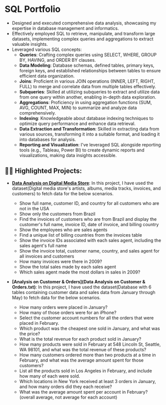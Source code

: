 <h1>SQL Portfolio</h1>

- Designed and executed comprehensive data analysis, showcasing my expertise in database management and informatics.
- Effectively employed SQL to retrieve, manipulate, and transform large datasets, implementing complex queries and aggregations to extract valuable insights.
- Leveraged various SQL concepts:
  - **Queries**: Crafting complex queries using SELECT, WHERE, GROUP BY, HAVING, and ORDER BY clauses.
  - **Data Modeling**: Database schemas, defined tables, primary keys, foreign keys, and established relationships between tables to ensure efficient data organization.
  - **Joins**: Proficient in various JOIN operations (INNER, LEFT, RIGHT, FULL) to merge and correlate data from multiple tables effectively.
  - **Subqueries**: Skilled at utilizing subqueries to extract and utilize data from one query within another, enabling in-depth data exploration.
  - **Aggregations**: Proficiency in using aggregation functions (SUM, AVG, COUNT, MAX, MIN) to summarize and analyze data comprehensively.
  - **Indexing**: Knowledgeable about database indexing techniques to optimize query performance and enhance data retrieval.
  - **Data Extraction and Transformation**: Skilled in extracting data from various sources, transforming it into a suitable format, and loading it into databases for analysis.
  - **Reporting and Visualization**: I've leveraged SQL alongside reporting tools (e.g., Tableau, Power BI) to create dynamic reports and visualizations, making data insights accessible.

<h2>👨‍💻 Highlighted Projects:</h2>

- **[Data Analysis on Digital Media Store](https://github.com/jothirammohan/SQL-Portfolio/blob/eee1bdfc8ad5d34c6a742f042f5350c231bae445/Data%20Analysis%20on%20Digital%20Media%20Store.txt)**: In this project, I have used the dataset(Digital media store's artists, albums, media tracks, invoices, and customers) to fetch data for the below scenarios.
  - Show full name, customer ID, and country for all customers who are not in the USA
  - Show only the customers from Brazil
  - Find the invoices of customers who are from Brazil and display the customer's full name, invoice ID, date of invoice, and billing country
  - Show the employees who are sales agents
  - Find a unique list of billing countries from the invoices table
  - Show the invoice IDs associated with each sales agent, including the sales agent's full name
  - Show the invoice total, customer name, country, and sales agent for all invoices and customers
  - How many invoices were there in 2009?
  - Show the total sales made by each sales agent
  - Which sales agent made the most dollars in sales in 2009?

- **[Analysis on Customer & Orders](Data Analysis on Customer & Orders.txt)**: In this project, I have used the dataset(Database with 6 tables containing customer data and sales data from January through May) to fetch data for the below scenarios.
  - How many orders were placed in January?
  - How many of those orders were for an iPhone?
  - Select the customer account numbers for all the orders that were placed in February.
  - Which product was the cheapest one sold in January, and what was the price?
  - What is the total revenue for each product sold in January?
  - How many products were sold in February at 548 Lincoln St, Seattle, WA 98101, and what was the total revenue of these products?
  - How many customers ordered more than two products at a time in February, and what was the average amount spent for those customers?
  - List all the products sold in Los Angeles in February, and include how many of each were sold.
  - Which locations in New York received at least 3 orders in January, and how many orders did they each receive?
  - What was the average amount spent per account in February? (overall average, not average for each account)

